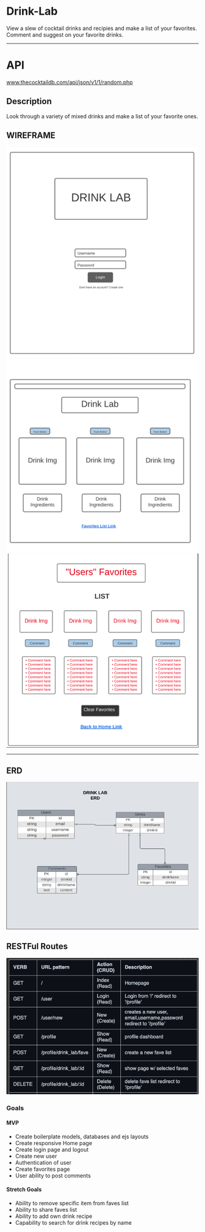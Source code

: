 # Drink-Lab

View a slew of cocktail drinks and recipies and make a list of your favorites. Comment and suggest on your favorite drinks. 

***

# API 

www.thecocktaildb.com/api/json/v1/1/random.php

## Description

Look through a variety of mixed drinks and make a list of your favorite ones.

## WIREFRAME

![First](./img/LoginPage_wireframe.png)
![Home](./img/HomePage_wireframe.png) 
![Fave](./img/FavesPage_wireframe.png) 

***

## ERD 

![Diagram](./img/DrinkLab_ERD.png)

## RESTFul Routes

![RESTFul](./img/RESTful_routes.png)

### Goals

#### MVP

- Create boilerplate models, databases and ejs layouts
- Create responsive Home page
- Create login page and logout
- Create new user
- Authentication of user
- Create favorites page
- User ability to post comments 

#### Stretch Goals

- Ability to remove specific item from faves list
- Ability to share faves list
- Ability to add own drink recipe
- Capability to search for drink recipes by name